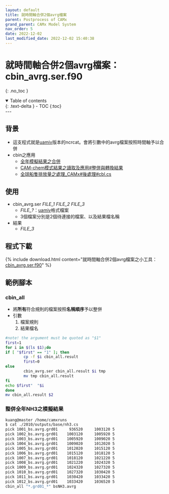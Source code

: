 ```yaml
---
layout: default
title: 就時間軸合併2個avrg檔案
parent: Postprocess of CAMx
grand_parent: CAMx Model System
nav_order: 5
date: 2022-12-02
last_modified_date: 2022-12-02 15:40:38
---
```


# 就時間軸合併2個avrg檔案：cbin_avrg.ser.f90

{: .no_toc }

<details open markdown="block">
  <summary>
    Table of contents
  </summary>
  {: .text-delta }
- TOC
{:toc}
</details>
---

## 背景

- 這支程式就是[uamiv][uamiv]版本的ncrcat。會將引數中的avrg檔案按照時間軸予以合併
- cbin之應用
  - [全年模擬結果之合併]()
  - [CAM-chem模式結果之讀取及應用#整併與轉換結果](https://sinotec2.github.io/Focus-on-Air-Quality/AQana/GAQuality/NCAR_ACOM/1.CAM-chembasic/#整併與轉換結果)
  - [全球船隻排放量之處理_CAMx#後處理#cbl.cs](https://sinotec2.github.io/Focus-on-Air-Quality/Global_Regional_Emission/FMI-STEAM/old/#cbl.cs)

## 使用

- cbin_avrg.ser *FILE_1* *FILE_2* *FILE_3*
  - *FILE_?*：[uamiv][uamiv]格式檔案
  - 3個檔案分別是2個待連接的檔案、以及結果檔名稱
- 結果
  - *FILE_3*
  
## 程式下載

{% include download.html content="就時間軸合併2個avrg檔案之小工具：[cbin_avrg.ser.f90](https://github.com/sinotec2/Focus-on-Air-Quality/blob/main/CAMx/PostProcess/cbin_avrg.ser.f90)" %}

## 範例腳本

### cbin_all

- 將**所有**符合規則的檔案按照**名稱順序**予以整併
- 引數
  1. 檔案規則
  2. 結果檔名 

```bash
#note! the argument must be quoted as "$1"
first=1
for i in $(ls $1);do
if [ "$first" == "1" ]; then
        cp -f $i cbin_all.result
        first=0
else
        cbin_avrg.ser cbin_all.result $i tmp
        mv tmp cbin_all.result
fi
echo $first"  "$i
done
mv cbin_all.result $2
```

### 整併全年NH3之模擬結果

```bash
kuang@master /home/camxruns
$ cat ./2010/outputs/base/nh3.cs
pick 1001_bs.avrg.grd01     936520     1003120 5
pick 1002_bs.avrg.grd01    1003120     1005920 5
pick 1003_bs.avrg.grd01    1005920     1009020 5
pick 1004_bs.avrg.grd01    1009020     1012020 5
pick 1005_bs.avrg.grd01    1012020     1015120 5
pick 1006_bs.avrg.grd01    1015120     1018120 5
pick 1007_bs.avrg.grd01    1018120     1021220 5
pick 1008_bs.avrg.grd01    1021220     1024320 5
pick 1009_bs.avrg.grd01    1024320     1027320 5
pick 1010_bs.avrg.grd01    1027320     1030420 5
pick 1011_bs.avrg.grd01    1030420     1033420 5
pick 1012_bs.avrg.grd01    1033420     1036520 5
cbin_all "*.grd01_*" bsNH3.avrg
```

[uamiv]: <https://github.com/sinotec2/camxruns/wiki/CAMx(UAM)的檔案格式> "CAMx所有二進制 I / O文件的格式，乃是遵循早期UAM(城市空氣流域模型EPA，1990年）建立的慣例。 該二進制文件包含4筆不隨時間改變的表頭記錄，其後則為時間序列的數據記錄。詳見CAMx(UAM)的檔案格式"

